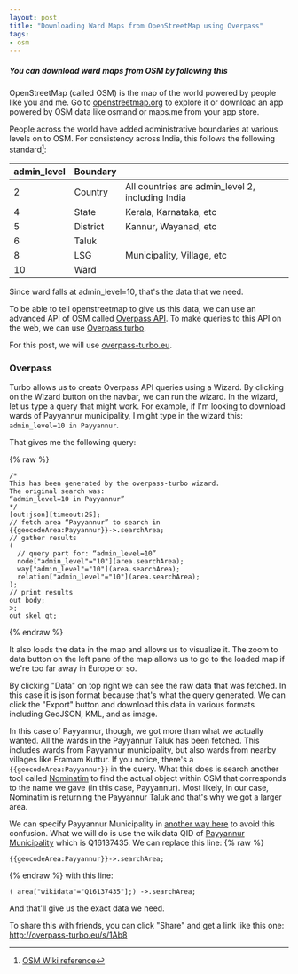 ```yaml
---
layout: post
title: "Downloading Ward Maps from OpenStreetMap using Overpass"
tags:
- osm
---
```


##### You can download ward maps from OSM by following this #####

OpenStreetMap (called OSM) is the map of the world powered by people like you and me. Go to [openstreetmap.org](https://openstreetmap.org/) to explore it or download an app powered by OSM data like osmand or maps.me from your app store.

People across the world have added administrative boundaries at various levels on to OSM. For consistency across India, this follows the following standard[^adminlevels]:

| admin_level | Boundary |                                                  |
|-------------|----------|--------------------------------------------------|
| 2           | Country  | All countries are admin_level 2, including India |
| 4           | State    | Kerala, Karnataka, etc                           |
| 5           | District | Kannur, Wayanad, etc                             |
| 6           | Taluk    |                                                  |
| 8           | LSG      | Municipality, Village, etc                       |
| 10          | Ward     |                                                  |


[^adminlevels]: [OSM Wiki reference](https://wiki.openstreetmap.org/wiki/Tag:boundary%3Dadministrative#10_admin_level_values_for_specific_countries)

Since ward falls at admin_level=10, that's the data that we need.

To be able to tell openstreetmap to give us this data, we can use an advanced API of OSM called [Overpass API](https://wiki.openstreetmap.org/wiki/Overpass_API). To make queries to this API on the web, we can use [Overpass turbo](https://wiki.openstreetmap.org/wiki/Overpass_turbo).

For this post, we will use [overpass-turbo.eu](http://overpass-turbo.eu/).

### Overpass

Turbo allows us to create Overpass API queries using a Wizard. By clicking on the Wizard button on the navbar, we can run the wizard. In the wizard, let us type a query that might work. For example, if I'm looking to download wards of Payyannur municipality, I might type in the wizard this: `admin_level=10 in Payyannur`.

That gives me the following query:

{% raw %}
```
/*
This has been generated by the overpass-turbo wizard.
The original search was:
“admin_level=10 in Payyannur”
*/
[out:json][timeout:25];
// fetch area “Payyannur” to search in
{{geocodeArea:Payyannur}}->.searchArea;
// gather results
(
  // query part for: “admin_level=10”
  node["admin_level"="10"](area.searchArea);
  way["admin_level"="10"](area.searchArea);
  relation["admin_level"="10"](area.searchArea);
);
// print results
out body;
>;
out skel qt;
```
{% endraw %}

It also loads the data in the map and allows us to visualize it. The zoom to data button on the left pane of the map allows us to go to the loaded map if we're too far away in Europe or so.

By clicking "Data" on top right we can see the raw data that was fetched. In this case it is json format because that's what the query generated. We can click the "Export" button and download this data in various formats including GeoJSON, KML, and as image.

In this case of Payyannur, though, we got more than what we actually wanted. All the wards in the Payyannur Taluk has been fetched. This includes wards from Payyannur municipality, but also wards from nearby villages like Eramam Kuttur. If you notice, there's a `{{geocodeArea:Payyannur}}` in the query. What this does is search another tool called [Nominatim](https://wiki.openstreetmap.org/wiki/Nominatim) to find the actual object within OSM that corresponds to the name we gave (in this case, Payyannur). Most likely, in our case, Nominatim is returning the Payyannur Taluk and that's why we got a larger area.

We can specify Payyannur Municipality in [another way here](https://wiki.openstreetmap.org/wiki/Overpass_API/Language_Guide#Selecting_areas_by_name) to avoid this confusion. What we will do is use the wikidata QID of [Payyannur Municipality](https://www.wikidata.org/wiki/Q16137435) which is Q16137435. We can replace this line:
{% raw %}
```
{{geocodeArea:Payyannur}}->.searchArea;
```
{% endraw %}
with this line:
```
( area["wikidata"="Q16137435"];) ->.searchArea;
```

And that'll give us the exact data we need.

To share this with friends, you can click "Share" and get a link like this one: http://overpass-turbo.eu/s/1Ab8
